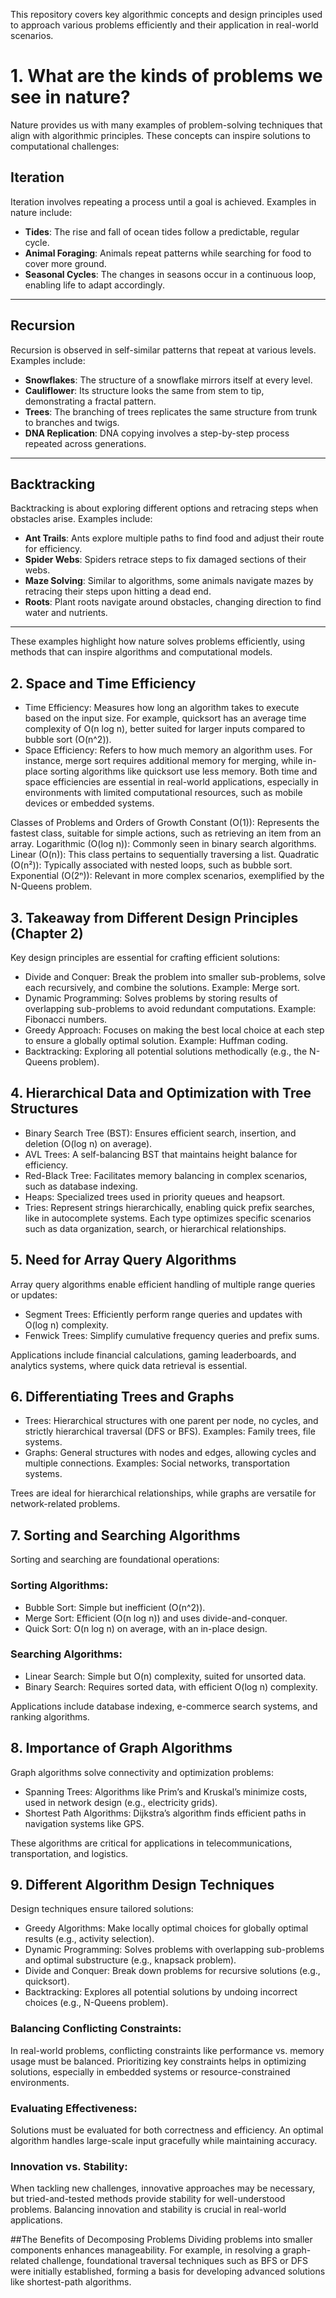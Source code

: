 This repository covers key algorithmic concepts and design principles used to approach various problems efficiently and their application in real-world scenarios.
# 1. What are the kinds of problems we see in nature?
Nature provides us with many examples of problem-solving techniques that align with algorithmic principles. These concepts can inspire solutions to computational challenges:

## Iteration  
Iteration involves repeating a process until a goal is achieved. Examples in nature include:  
- **Tides**: The rise and fall of ocean tides follow a predictable, regular cycle.  
- **Animal Foraging**: Animals repeat patterns while searching for food to cover more ground.  
- **Seasonal Cycles**: The changes in seasons occur in a continuous loop, enabling life to adapt accordingly.  

---

## Recursion  
Recursion is observed in self-similar patterns that repeat at various levels. Examples include:  
- **Snowflakes**: The structure of a snowflake mirrors itself at every level.  
- **Cauliflower**: Its structure looks the same from stem to tip, demonstrating a fractal pattern.  
- **Trees**: The branching of trees replicates the same structure from trunk to branches and twigs.  
- **DNA Replication**: DNA copying involves a step-by-step process repeated across generations.

---

## Backtracking  
Backtracking is about exploring different options and retracing steps when obstacles arise. Examples include:  
- **Ant Trails**: Ants explore multiple paths to find food and adjust their route for efficiency.  
- **Spider Webs**: Spiders retrace steps to fix damaged sections of their webs.  
- **Maze Solving**: Similar to algorithms, some animals navigate mazes by retracing their steps upon hitting a dead end.  
- **Roots**: Plant roots navigate around obstacles, changing direction to find water and nutrients.  

---

These examples highlight how nature solves problems efficiently, using methods that can inspire algorithms and computational models.


## 2. Space and Time Efficiency

- Time Efficiency: Measures how long an algorithm takes to execute based on the input size. For example, quicksort has an average time complexity of O(n log n), better suited for larger inputs compared to bubble sort (O(n^2)).
- Space Efficiency: Refers to how much memory an algorithm uses. For instance, merge sort requires additional memory for merging, while in-place sorting algorithms like quicksort use less memory.
Both time and space efficiencies are essential in real-world applications, especially in environments with limited computational resources, such as mobile devices or embedded systems.

Classes of Problems and Orders of Growth
Constant (O(1)): Represents the fastest class, suitable for simple actions, such as retrieving an item from an array.
Logarithmic (O(log n)): Commonly seen in binary search algorithms.
Linear (O(n)): This class pertains to sequentially traversing a list.
Quadratic (O(n²)): Typically associated with nested loops, such as bubble sort.
Exponential (O(2ⁿ)): Relevant in more complex scenarios, exemplified by the N-Queens problem.


## 3. Takeaway from Different Design Principles (Chapter 2)

Key design principles are essential for crafting efficient solutions:

- Divide and Conquer: Break the problem into smaller sub-problems, solve each recursively, and combine the solutions. Example: Merge sort.
- Dynamic Programming: Solves problems by storing results of overlapping sub-problems to avoid redundant computations. Example: Fibonacci numbers.
- Greedy Approach: Focuses on making the best local choice at each step to ensure a globally optimal solution. Example: Huffman coding.
- Backtracking: Exploring all potential solutions methodically (e.g., the N-Queens problem).

## 4. Hierarchical Data and Optimization with Tree Structures
- Binary Search Tree (BST): Ensures efficient search, insertion, and deletion (O(log n) on average).
- AVL Trees: A self-balancing BST that maintains height balance for efficiency.
- Red-Black Tree: Facilitates memory balancing in complex scenarios, such as database indexing.
- Heaps: Specialized trees used in priority queues and heapsort.
- Tries: Represent strings hierarchically, enabling quick prefix searches, like in autocomplete systems.
Each type optimizes specific scenarios such as data organization, search, or hierarchical relationships.

## 5. Need for Array Query Algorithms

Array query algorithms enable efficient handling of multiple range queries or updates:

- Segment Trees: Efficiently perform range queries and updates with O(log n) complexity.
- Fenwick Trees: Simplify cumulative frequency queries and prefix sums.

Applications include financial calculations, gaming leaderboards, and analytics systems, where quick data retrieval is essential.

## 6. Differentiating Trees and Graphs

- Trees: Hierarchical structures with one parent per node, no cycles, and strictly hierarchical traversal (DFS or BFS). Examples: Family trees, file systems.
- Graphs: General structures with nodes and edges, allowing cycles and multiple connections. Examples: Social networks, transportation systems.

Trees are ideal for hierarchical relationships, while graphs are versatile for network-related problems.

## 7. Sorting and Searching Algorithms

Sorting and searching are foundational operations:

### Sorting Algorithms:
- Bubble Sort: Simple but inefficient (O(n^2)).
- Merge Sort: Efficient (O(n log n)) and uses divide-and-conquer.
- Quick Sort: O(n log n) on average, with an in-place design.

### Searching Algorithms:
- Linear Search: Simple but O(n) complexity, suited for unsorted data.
- Binary Search: Requires sorted data, with efficient O(log n) complexity.

Applications include database indexing, e-commerce search systems, and ranking algorithms.

## 8. Importance of Graph Algorithms

Graph algorithms solve connectivity and optimization problems:

- Spanning Trees: Algorithms like Prim’s and Kruskal’s minimize costs, used in network design (e.g., electricity grids).
- Shortest Path Algorithms: Dijkstra’s algorithm finds efficient paths in navigation systems like GPS.

These algorithms are critical for applications in telecommunications, transportation, and logistics.

## 9. Different Algorithm Design Techniques

Design techniques ensure tailored solutions:

- Greedy Algorithms: Make locally optimal choices for globally optimal results (e.g., activity selection).
- Dynamic Programming: Solves problems with overlapping sub-problems and optimal substructure (e.g., knapsack problem).
- Divide and Conquer: Break down problems for recursive solutions (e.g., quicksort).
- Backtracking: Explores all potential solutions by undoing incorrect choices (e.g., N-Queens problem).

### Balancing Conflicting Constraints:
In real-world problems, conflicting constraints like performance vs. memory usage must be balanced. Prioritizing key constraints helps in optimizing solutions, especially in embedded systems or resource-constrained environments.

### Evaluating Effectiveness:
Solutions must be evaluated for both correctness and efficiency. An optimal algorithm handles large-scale input gracefully while maintaining accuracy.

### Innovation vs. Stability:
When tackling new challenges, innovative approaches may be necessary, but tried-and-tested methods provide stability for well-understood problems. Balancing innovation and stability is crucial in real-world applications.

##The Benefits of Decomposing Problems
Dividing problems into smaller components enhances manageability. For example, in resolving a graph-related challenge, foundational traversal techniques such as BFS or DFS were initially established, forming a basis for developing advanced solutions like shortest-path algorithms.


